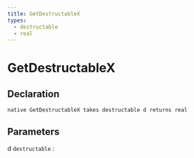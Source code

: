 ```yaml
---
title: GetDestructableX
types:
  - destructable
  - real
---
```


# GetDestructableX

## Declaration

```jass
native GetDestructableX takes destructable d returns real
```

## Parameters
d `destructable`
: 
